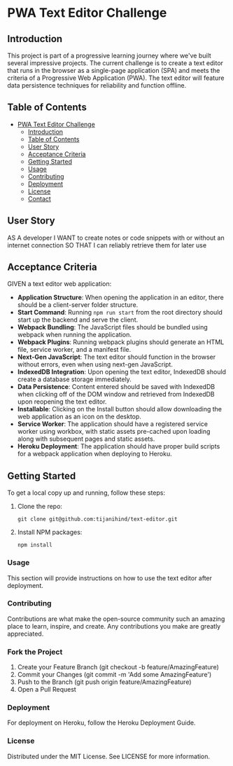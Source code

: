 
# PWA Text Editor Challenge

## Introduction
This project is part of a progressive learning journey where we've built several impressive projects. The current challenge is to create a text editor that runs in the browser as a single-page application (SPA) and meets the criteria of a Progressive Web Application (PWA). The text editor will feature data persistence techniques for reliability and function offline.

## Table of Contents
- [PWA Text Editor Challenge](#pwa-text-editor-challenge)
  - [Introduction](#introduction)
  - [Table of Contents](#table-of-contents)
  - [User Story](#user-story)
  - [Acceptance Criteria](#acceptance-criteria)
  - [Getting Started](#getting-started)
  - [Usage](#usage)
  - [Contributing](#contributing)
  - [Deployment](#deployment)
  - [License](#license)
  - [Contact](#contact)

## User Story
AS A developer
I WANT to create notes or code snippets with or without an internet connection
SO THAT I can reliably retrieve them for later use

## Acceptance Criteria
GIVEN a text editor web application:

- **Application Structure**: When opening the application in an editor, there should be a client-server folder structure.
- **Start Command**: Running `npm run start` from the root directory should start up the backend and serve the client.
- **Webpack Bundling**: The JavaScript files should be bundled using webpack when running the application.
- **Webpack Plugins**: Running webpack plugins should generate an HTML file, service worker, and a manifest file.
- **Next-Gen JavaScript**: The text editor should function in the browser without errors, even when using next-gen JavaScript.
- **IndexedDB Integration**: Upon opening the text editor, IndexedDB should create a database storage immediately.
- **Data Persistence**: Content entered should be saved with IndexedDB when clicking off of the DOM window and retrieved from IndexedDB upon reopening the text editor.
- **Installable**: Clicking on the Install button should allow downloading the web application as an icon on the desktop.
- **Service Worker**: The application should have a registered service worker using workbox, with static assets pre-cached upon loading along with subsequent pages and static assets.
- **Heroku Deployment**: The application should have proper build scripts for a webpack application when deploying to Heroku.

## Getting Started

To get a local copy up and running, follow these steps:

1. Clone the repo:
   ```
   git clone git@github.com:tijanihind/text-editor.git
   ```
2. Install NPM packages:
    ```
    npm install
    ```

### Usage
This section will provide instructions on how to use the text editor after deployment.

### Contributing
Contributions are what make the open-source community such an amazing place to learn, inspire, and create. Any contributions you make are greatly appreciated.

### Fork the Project
1. Create your Feature Branch (git checkout -b feature/AmazingFeature)
2. Commit your Changes (git commit -m 'Add some AmazingFeature')
3. Push to the Branch (git push origin feature/AmazingFeature)
4. Open a Pull Request

### Deployment
For deployment on Heroku, follow the Heroku Deployment Guide.

### License
Distributed under the MIT License. See LICENSE for more information.
